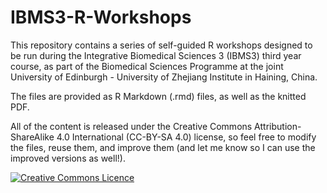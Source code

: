 # IBMS3-R-Workshops

This repository contains a series of self-guided R workshops designed to be run during the Integrative Biomedical Sciences 3 (IBMS3) third year course, as part of the Biomedical Sciences Programme at the joint University of Edinburgh - University of Zhejiang Institute in Haining, China.

The files are provided as R Markdown (.rmd) files, as well as the knitted PDF.

All of the content is released under the Creative Commons Attribution-ShareAlike 4.0 International (CC-BY-SA 4.0) license, so feel free to modify the files, reuse them, and improve them (and let me know so I can use the improved versions as well!).

<a rel="license" href="http://creativecommons.org/licenses/by-sa/4.0/"><img alt="Creative Commons Licence" style="border-width:0" src="https://i.creativecommons.org/l/by-sa/4.0/88x31.png" /></a>
